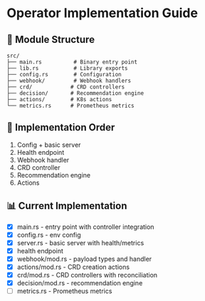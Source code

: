 # Operator Implementation Guide

## 📝 Module Structure
```
src/
├── main.rs          # Binary entry point
├── lib.rs           # Library exports
├── config.rs        # Configuration
├── webhook/         # Webhook handlers
├── crd/            # CRD controllers
├── decision/       # Recommendation engine
├── actions/        # K8s actions
└── metrics.rs      # Prometheus metrics
```

## 🎯 Implementation Order
1. Config + basic server
2. Health endpoint
3. Webhook handler
4. CRD controller
5. Recommendation engine
6. Actions

## 📊 Current Implementation
- [x] main.rs - entry point with controller integration
- [x] config.rs - env config
- [x] server.rs - basic server with health/metrics
- [x] health endpoint
- [x] webhook/mod.rs - payload types and handler
- [x] actions/mod.rs - CRD creation actions
- [x] crd/mod.rs - CRD controllers with reconciliation
- [x] decision/mod.rs - recommendation engine
- [ ] metrics.rs - Prometheus metrics